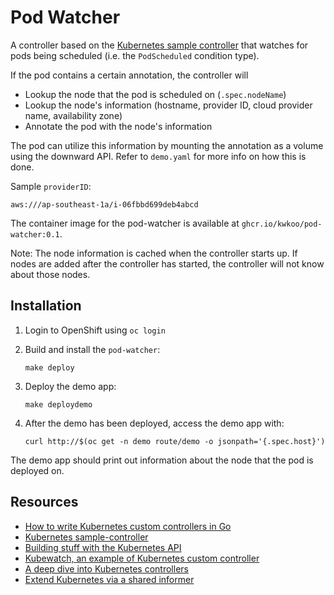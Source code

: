 # Pod Watcher

A controller based on the [Kubernetes sample controller](https://github.com/kubernetes/sample-controller) that watches for pods being scheduled (i.e. the `PodScheduled` condition type).

If the pod contains a certain annotation, the controller will

* Lookup the node that the pod is scheduled on (`.spec.nodeName`)
* Lookup the node's information (hostname, provider ID, cloud provider name, availability zone)
* Annotate the pod with the node's information

The pod can utilize this information by mounting the annotation as a volume using the downward API. Refer to `demo.yaml` for more info on how this is done.

Sample `providerID`:

```
aws:///ap-southeast-1a/i-06fbbd699deb4abcd
```

The container image for the pod-watcher is available at `ghcr.io/kwkoo/pod-watcher:0.1`.

Note: The node information is cached when the controller starts up. If nodes are added after the controller has started, the controller will not know about those nodes.

## Installation

1. Login to OpenShift using `oc login`

1. Build and install the `pod-watcher`:

	```
	make deploy
	```

1. Deploy the demo app:

	```
	make deploydemo
	```

1. After the demo has been deployed, access the demo app with:

	```
	curl http://$(oc get -n demo route/demo -o jsonpath='{.spec.host}')
	```

The demo app should print out information about the node that the pod is deployed on.


## Resources

* [How to write Kubernetes custom controllers in Go](https://medium.com/speechmatics/how-to-write-kubernetes-custom-controllers-in-go-8014c4a04235)
* [Kubernetes sample-controller](https://github.com/kubernetes/sample-controller)
* [Building stuff with the Kubernetes API](https://medium.com/programming-kubernetes/building-stuff-with-the-kubernetes-api-part-4-using-go-b1d0e3c1c899)
* [Kubewatch, an example of Kubernetes custom controller](https://engineering.bitnami.com/articles/kubewatch-an-example-of-kubernetes-custom-controller.html)
* [A deep dive into Kubernetes controllers](https://engineering.bitnami.com/articles/a-deep-dive-into-kubernetes-controllers.html)
* [Extend Kubernetes via a shared informer](https://www.cncf.io/blog/2019/10/15/extend-kubernetes-via-a-shared-informer/)
